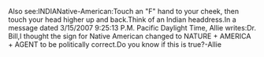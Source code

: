 Also see:INDIANative-American:Touch an "F" hand to your cheek, then touch your head higher up and back.Think of an Indian headdress.In a message dated 3/15/2007 9:25:13 P.M. Pacific Daylight Time, Allie 
		writes:Dr. Bill,I thought the sign for Native American changed to
		NATURE + AMERICA + AGENT to be politically correct.Do you know if this is true?-Allie